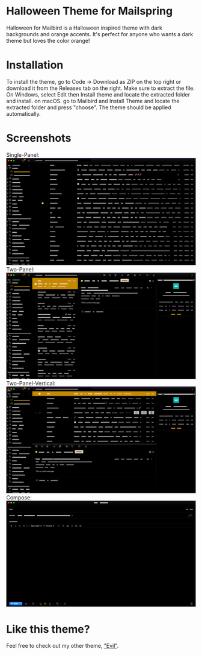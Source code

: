 # Halloween Theme for Mailspring
Halloween for Mailbird is a Halloween inspired theme with dark backgrounds and orange accents. It's perfect for anyone who wants a dark theme but loves the color orange!

# Installation
To install the theme, go to Code -> Download as ZIP on the top right or download it from the Releases tab on the right. Make sure to extract the file. On Windows, select Edit then Install theme and locate the extracted folder and install. on macOS. go to Mailbird and Install Theme and locate the extracted folder and press "choose". The theme should be applied automatically.

# Screenshots
Single-Panel:
![Single-Panel](https://github.com/isak-dombestein/mailbird-halloween/blob/main/screenshot/Halloween-SinglePanel.png)
Two-Panel:
![Two-Panel](https://github.com/isak-dombestein/mailbird-halloween/blob/main/screenshot/Halloween-TwoPanel.png)
Two-Panel-Vertical:
![Two-Panel-Vertical](https://github.com/isak-dombestein/mailbird-halloween/blob/main/screenshot/Halloween-TwoPanelVertical.png)
Compose:
![Compose](https://github.com/isak-dombestein/mailbird-halloween/blob/main/screenshot/Halloween-Compose.png)

# Like this theme?
Feel free to check out my other theme, ["Evil"](https://github.com/isak-dombestein/evil-mailbird).
